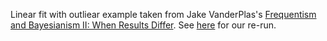 
Linear fit with outliear example taken from Jake VanderPlas's [Frequentism and Bayesianism II: When Results Differ](http://jakevdp.github.io/blog/2014/06/06/frequentism-and-bayesianism-2-when-results-differ/).  See [here](https://github.com/WinVector/Examples/blob/master/LFO/lFit/lFit.rst) for our re-run.



